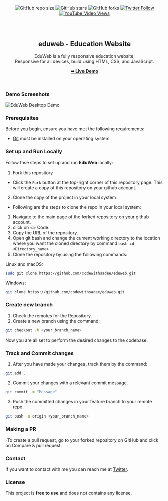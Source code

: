 <div align="center">
  
  ![GitHub repo size](https://img.shields.io/github/repo-size/codewithsadee/eduweb)
  ![GitHub stars](https://img.shields.io/github/stars/codewithsadee/eduweb?style=social)
  ![GitHub forks](https://img.shields.io/github/forks/codewithsadee/eduweb?style=social)
[![Twitter Follow](https://img.shields.io/twitter/follow/codewithsadee_?style=social)](https://twitter.com/intent/follow?screen_name=codewithsadee_)
  [![YouTube Video Views](https://img.shields.io/youtube/views/x26bQPxcFX4?style=social)](https://youtu.be/x26bQPxcFX4)

  <br />
  <br />

  <h2 align="center">eduweb - Education Website</h2>

  EduWeb is a fully responsive education website, <br />Responsive for all devices, build using HTML, CSS, and JavaScript.

  <a href="https://codewithsadee.github.io/eduweb/"><strong>➥ Live Demo</strong></a>

</div>

<br />

### Demo Screeshots

![EduWeb Desktop Demo](./readme-images/desktop.png "Desktop Demo")

### Prerequisites

Before you begin, ensure you have met the following requirements:

* [Git](https://git-scm.com/downloads "Download Git") must be installed on your operating system.

### Set up and Run Locally

Follow thse steps to set up and run **EduWeb** locally:

 1. Fork this repository 
- Click the `Fork` button at the top-right corner of this repository page. This will create a copy of this repository on your github account. 

 2. Clone the copy of the project in your local system 
- Following are the steps to clone the repo in your local system: 

1. Navigate to the main page of the forked repository on your github account. 
2. click on <> Code.
3. Copy the URL of the repository. 
4. Open git bash and change the current working directory to the location where you want the cloned directory by command ```bash cd <Directory_name> ```.
5. Clone the repository by using the following commands: 

Linux and macOS:

```bash
sudo git clone https://github.com/codewithsadee/eduweb.git
```

Windows:

```bash
git clone https://github.com/codewithsadee/eduweb.git
```

### Create new branch 

1. Check the remotes for the Repository. 
2. Create a new branch using the command: 

```bash
git checkout -b <your_branch_name>

```

Now you are all set to perform the desired changes to the codebase.

### Track and Commit changes 

1. After you have made your changes, track them by the command: 

```bash
git add .
```
2. Commit your changes with a relevant commit message.

```bash
git commit -m "Message"
```
3. Push the committed changes in your feature branch to your remote repo.

```bash
git push -u origin <your_branch_name>
``` 

### Making a PR 

-To create a pull request, go to your forked repository on GitHub and click on Compare & pull request.

### Contact

If you want to contact with me you can reach me at [Twitter](https://www.twitter.com/codewithsadee).

### License

This project is **free to use** and does not contains any license.
